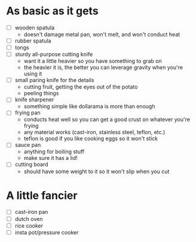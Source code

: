 # As basic as it gets
- [ ] wooden spatula
	- doesn't damage metal pan, won't melt, and won't conduct heat
- [ ] rubber spatula
- [ ] tongs
- [ ] sturdy all-purpose cutting knife
	- want it a little heavier so you have something to grab on
	- the heavier it is, the better you can leverage gravity when you're using it
- [ ] small paring knife for the details
	- cutting fruit, getting the eyes out of the potato
	- peeling things
- [ ] knife sharpener
	- something simple like dollarama is more than enough
- [ ] frying pan
	- conducts heat well so you can get a good crust on whatever you're frying
	- any material works (cast-iron, stainless steel, teflon, etc.)
	- teflon is good if you like cooking eggs so it won't stick
- [ ] sauce pan
	- anything for boiling stuff
	- make sure it has a lid!
- [ ] cutting board
	- should have some weight to it so it won't slip when you cut
# A little fancier
- [ ] cast-iron pan
- [ ] dutch oven
- [ ] rice cooker
- [ ] insta pot/pressure cooker
